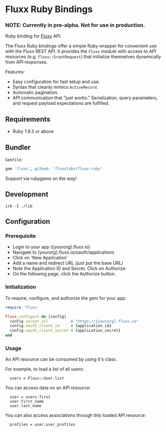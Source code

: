 # Fluxx Ruby Bindings

### NOTE: Currently in pre-alpha. Not for use in production.

Ruby binding for [Fluxx](fluxx.io) API.

The Fluxx Ruby bindings offer a simple Ruby wrapper for convenient use with the
Fluxx REST API. It provides the `Fluxx` module with access to API resources (e.g.
`Fluxx::GrantRequest`) that initialize themselves dynamically from API responses.

Features:

* Easy configuration for fast setup and use.
* Syntax that cleanly mimics `ActiveRecord`.
* Automatic pagination.
* API communication that "just works." Serialization, query parameters, and request payload expectations are fulfilled.

## Requirements

* Ruby 1.9.3 or above

## Bundler

`Gemfile`:

``` ruby
gem 'fluxx', github: 'fluxxlabs/fluxx-ruby'
```

Support via rubygems on the way!

## Development

```
irb -I ./lib
```

## Configuration

### Prerequisite

* Login to your app ({yourorg}.fluxx.io)
* Navigate to {yourorg}.fluxx.io/oauth/applications
* Click on 'New Application'
* Add a name and redirect URL (just put the base URL)
* Note the Application ID and Secret. Click on Authorize.
* On the following page, click the Authorize button.

### Initialization

To require, configure, and authorize the gem for your app:

```ruby
require 'fluxx'

Fluxx.configure do |config|
  config.server_url          = "https://{yourorg}.fluxx.io"
  config.oauth_client_id     = {application_id}
  config.oauth_client_secret = {application_secret}
end
```

### Usage

An API resource can be consumed by using it's class.

For example, to load a list of all users:

```
  users = Fluxx::User.list
```

You can access data on an API resource:

```
  user = users.first
  user.first_name
  user.last_name
```

You can also access associations through this loaded API resource:

```
  profiles = user.user_profiles
```












